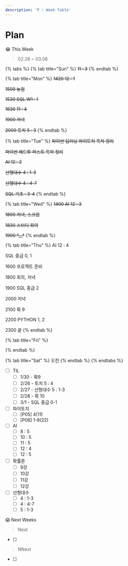 ```yaml
---
description: 'P : Week Table'
---
```


# Plan

😂 This Week

> 02.28 ~ 03.06

{% tabs %}
{% tab title="Sun" %}
~~11 : 3~~
{% endtab %}

{% tab title="Mon" %}
~~1420 12 : 1~~

~~1500 늦점~~

~~1530 SQL W1 : 1~~

~~1630 11 : 4~~

~~1900 저녁~~

~~2000 토치 5 : 3~~
{% endtab %}

{% tab title="Tue" %}
~~파이썬 딥러닝 파이토치 목차 정리~~

~~파이썬 헤드투 퍼스트 목차 정리~~

~~AI 12 : 2~~

~~선형대수 4 : 1-3~~

~~선형대수 4 : 4-7~~

~~SQL 기초 : 3-4~~
{% endtab %}

{% tab title="Wed" %}
~~1400 AI 12 : 3~~

~~1800 저녁, 스크럼~~

~~1830 스터디 회의~~

~~1900 \*\_\_\*~~
{% endtab %}

{% tab title="Thu" %}
AI 12 : 4

SQL 중급 0, 1

1600 프로젝트 준비

1800 회의, 저녁

1900 SQL 중급 2

2000 저녁

2100 확 9

2200 PYTHON 1, 2

2300 끝
{% endtab %}

{% tab title="Fri" %}

{% endtab %}

{% tab title="Sat" %}
오전
{% endtab %}
{% endtabs %}

* [ ] TIL
  * [ ] 1/30 - 확9
  * [ ] 2/26 - 토치 5 : 4
  * [ ] 2/27 - 선형대수 5 : 1-3
  * [ ] 2/28 - 확 10
  * [ ] 3/1 - SQL 중급 0-1
* [ ] 파이토치 
  * [ ] \[P05\] 4\(11\)
  * [ ] \[P06\] 1-8\(22\)
* [ ] AI
  * [ ] 8 : 5
  * [ ] 10 : 5
  * [ ] 11 : 5
  * [ ] 12 : 4
  * [ ] 12 : 5
* [ ] 확률론
  * [ ] 9강
  * [ ] 10강
  * [ ] 11강
  * [ ] 12강
* [ ] 선형대수
  * [ ] 4 : 1-3
  * [ ] 4 : 4-7
  * [ ] 5 : 1-3

😱 Next Weeks

> Next

* [ ] 
> NNext

* [ ] 
